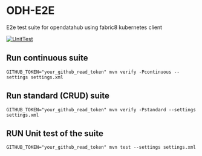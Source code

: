 # ODH-E2E
E2e test suite for opendatahub using fabric8 kubernetes client

[![UnitTest](https://github.com/skodjob/odh-e2e/actions/workflows/test.yaml/badge.svg?branch=main)](https://github.com/ExcelentProject/odh-e2e/actions/workflows/test.yaml)

## Run continuous suite
```commandline
GITHUB_TOKEN="your_github_read_token" mvn verify -Pcontinuous --settings settings.xml
```

## Run standard (CRUD) suite
```commandline
GITHUB_TOKEN="your_github_read_token" mvn verify -Pstandard --settings settings.xml
```

## RUN Unit test of the suite
```commandline
GITHUB_TOKEN="your_github_read_token" mvn test --settings settings.xml
```
